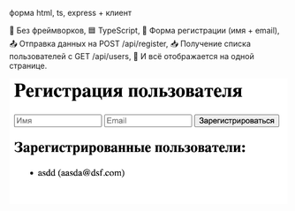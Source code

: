 форма html, ts, express + клиент

📌 Без фреймворков,
🟦 TypeScript,
📝 Форма регистрации (имя + email),
📤 Отправка данных на POST /api/register,
📥 Получение списка пользователей с GET /api/users,
📄 И всё отображается на одной странице.

![Скриншот](./screen.png)